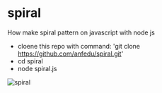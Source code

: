 # spiral

How make spiral pattern on javascript with node js 
* cloene this repo with command: 'git clone https://github.com/anfedu/spiral.git'
* cd spiral
* node spiral.js

![spiral](https://user-images.githubusercontent.com/61808981/105576907-c40ce380-5da8-11eb-918a-78662fbe5a67.png)
